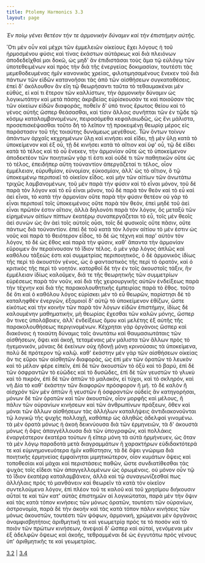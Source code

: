 ```yaml
---
title: Ptolemy Harmonics 3.3
layout: page
---
```




*Ἐν ποίῳ γένει θετέον τήν τε ἁρμονικὴν δύναμιν καὶ τὴν ἐπιστήμην αὐτῆς.*

Ὅτι μὲν οὖν καὶ μέχρι τῶν ἐμμελειῶν οἰκείους ἔχει λόγους ἡ τοῦ ἡρμοσμένου φύσις καὶ τίνας ἑκάστων αὐτάρκως καὶ διὰ πλειόνων ἀποδεδεῖχθαί μοι δοκῶ, ὡς μηδ' ἂν ἐπιδιστάσαι τοὺς ἅμα τῷ εὐλόγῳ τῶν ὑποτεθειμένων καὶ πρὸς τὴν διὰ τῆς ἐνεργείας δοκιμασίαν, τουτέστι τὰς μεμεθοδευμένας ἡμῖν κανονικὰς χρείας, φιλοτιμησαμένους ἕνεκεν τοῦ διὰ πάντων τῶν εἰδῶν κατανοῆσαι τὰς ἀπὸ τῶν αἰσθήσεων συγκαταθέσεις. ἐπεὶ δ' ἀκόλουθον ἂν εἴη τῷ θεωρήσαντι ταῦτα τὸ τεθαυμακέναι μὲν εὐθύς, εἰ καί τι ἕτερον τῶν καλλίστων, τὴν ἁρμονικὴν δύναμιν ὡς λογικωτάτην καὶ μετὰ πάσης ἀκριβείας εὑρίσκουσάν τε καὶ ποιοῦσαν τὰς τῶν οἰκείων εἰδῶν διαφοράς, ποθεῖν δ' ὑπό τινος ἔρωτος θείου καὶ τὸ γένος αὐτῆς ὥσπερ θεάσασθαι, καὶ τίσιν ἄλλοις συνῆπται τῶν ἐν τῷδε τῷ κόσμῳ καταλαμβανομένων, πειρασόμεθα κεφαλαιωδῶς, ὡς ἔνι μάλιστα, προσεπισκέψασθαι τοῦτο δὴ τὸ λεῖπον τῇ προκειμένῃ θεωρίᾳ μέρος εἰς παράστασιν τοῦ τῆς τοιαύτης δυνάμεως μεγέθους. Τῶν ὄντων τοίνυν ἁπάντων ἀρχαῖς κεχρημένων ὕλῃ καὶ κινήσει καὶ εἴδει, τῇ μὲν ὕλῃ κατὰ τὸ ὑποκείμενον καὶ ἐξ οὗ, τῇ δὲ κινήσει κατὰ τὸ αἴτιον καὶ ὑφ' οὗ, τῷ δὲ εἴδει κατὰ τὸ τέλος καὶ τὸ οὗ ἕνεκεν, τὴν ἁρμονίαν οὔτε ὡς τὸ ὑποκείμενον ἀποδεκτέον τῶν ποιητικῶν γάρ τί ἐστι καὶ οὐδέ τι τῶν παθητικῶν οὔτε ὡς τὸ τέλος, ἐπειδήπερ αὕτη τοὐναντίον ἀπεργάζεταί τι τέλος, οἷον ἐμμέλειαν, εὐρυθμίαν, εὐνομίαν, εὐκοσμίαν, ἀλλ' ὡς τὸ αἴτιον, ὃ τῷ ὑποκειμένῳ περιποιεῖ τὸ οἰκεῖον εἶδος. καὶ μὴν τῶν αἰτίων τῶν ἀνωτάτω τριχῶς λαμβανομένων, τοῦ μὲν παρὰ τὴν φύσιν καὶ τὸ εἶναι μόνον, τοῦ δὲ παρὰ τὸν λόγον καὶ τὸ εὖ εἶναι μόνον, τοῦ δὲ παρὰ τὸν θεὸν καὶ τὸ εὖ καὶ ἀεὶ εἶναι, τὸ κατὰ τὴν ἁρμονίαν οὔτε παρὰ τὴν φύσιν θετέον οὐ γὰρ τὸ εἶναι περιποιεῖ τοῖς ὑποκειμένοις οὔτε παρὰ τὸν θεόν, ἐπεὶ μηδὲ τοῦ ἀεὶ εἶναι πρῶτόν ἐστιν αἴτιον, ἀλλὰ δηλονότι παρὰ τὸν λόγον, ὃς μεταξὺ τῶν εἰρημένων αἰτίων πίπτων ἑκατέρῳ συναπεργάζεται τὸ εὖ, τοῖς μὲν θεοῖς ἀεὶ συνὼν ὡς ἂν ἀεὶ τοῖς αὐτοῖς οὖσι, τοῖς δὲ φυσικοῖς οὔτε πᾶσιν, οὔτε πάντως διὰ τοὐναντίον. ἐπεὶ δὲ τοῦ κατὰ τὸν λόγον αἰτίου τὸ μέν ἐστιν ὡς νοῦς καὶ παρὰ τὸ θειότερον εἶδος, τὸ δὲ ὡς τέχνη καὶ παρ' αὐτὸν τὸν λόγον, τὸ δὲ ὡς ἔθος καὶ παρὰ τὴν φύσιν, καθ' ἅπαντα τὴν ἁρμονίαν εὕροιμεν ἂν περαίνουσαν τὸ ἴδιον τέλος. ὁ μὲν γὰρ λόγος ἁπλῶς καὶ καθόλου τάξεώς ἐστι καὶ συμμετρίας περιποιητικός, ὁ δὲ ἁρμονικὸς ἰδίως τῆς περὶ τὸ ἀκουστὸν γένος, ὡς ὁ φανταστικὸς τῆς περὶ τὸ ὁρατόν, καὶ ὁ κριτικὸς τῆς περὶ τὸ νοητόν. κατορθοῖ δὲ τὴν ἐν τοῖς ἀκουστοῖς τάξιν, ἣν ἐμμέλειαν ἰδίως καλοῦμεν, διά τε τῆς θεωρητικῆς τῶν συμμετρίων εὑρέσεως παρὰ τὸν νοῦν, καὶ διὰ τῆς χειρουργικῆς αὐτῶν ἐνδείξεως παρὰ τὴν τέχνην καὶ διὰ τῆς παρακολουθητικῆς ἐμπειρίας παρὰ τὸ ἔθος. τοῦτο δέ ὅτι καὶ ὁ καθόλου λόγος εὑρίσκει μὲν τὸ εὖ θεωρῶν, παρίστησι δὲ τὸ καταληφθὲν ἐνεργῶν, ἐξομοιοῖ δ' αὐτῷ τὸ ὑποκείμενον ἐθίζων, ὥστε εἰκότως καὶ τὴν κοινὴν τῶν παρὰ τὸν λόγων εἰδῶν ἐπιστήμην, ἰδίως δὲ καλουμένην μαθηματικήν, μὴ θεωρίας ἔχεσθαι τῶν καλῶν μόνης, ὥσπερ ἄν τινες ὑπολάβοιεν, ἀλλ' ἐνδείξεως ὅμου καὶ μελέτης ἐξ αὐτῆς τῆς παρακολουθήσεως περιγινομένων. Κέχρηται γὰρ ὀργάνοις ὥσπερ καὶ διακόνοις ἡ τοιαύτη δύναμις ταῖς ἀνωτάτω καὶ θαυμασιωτάταις τῶν αἰσθήσεων, ὄψει καὶ ἀκοῇ, τεταμέναις μὲν μάλιστα τῶν ἄλλων πρὸς τὸ ἡγεμονικόν, μόναις δὲ ἐκείνων οὐχ ἡδονῇ μόνῃ κρινούσαις τὰ ὑποκείμενα, πολὺ δὲ πρότερον τῷ καλῷ. καθ' ἑκάστην μὲν γὰρ τῶν αἰσθήσεων οἰκείας ἄν τις εὕροι τῶν αἰσθητῶν διαφοράς, ὡς ἐπὶ μὲν τῶν ὁρατῶν τὸ λευκὸν καὶ τὸ μέλαν φέρε εἰπεῖν, ἐπὶ δὲ τῶν ἀκουστῶν τὸ ὀξὺ καὶ τὸ βαρύ, ἐπὶ δὲ τῶν ὀσφραντῶν τὸ εὐῶδες καὶ τὸ δυσῶδες, ἐπὶ δὲ τῶν γευστῶν τὸ γλυκὺ καὶ τὸ πικρόν, ἐπὶ δὲ τῶν ἁπτῶν τὸ μαλακόν, εἰ τύχοι, καὶ τὸ σκληρόν, καὶ νὴ Δία τὸ καθ' ἑκάστην τῶν διαφορῶν πρόσφορον ἢ μή. τὸ δὲ καλὸν ἢ αἰσχρὸν τῶν μὲν ἁπτῶν ἢ γευστῶν ἢ ὀσφραντῶν οὐδεὶς ἂν κατηγορήσαι, μόνων δὲ τῶν ὁρατῶν καὶ τῶν ἀκουστῶν, οἷον μορφῆς καὶ μέλους, ἢ πάλιν τῶν οὐρανίων κινήσεων καὶ τῶν ἀνθρωπίνων πράξεων, ὅθεν καὶ μόναι τῶν ἄλλων αἰσθήσεων τὰς ἀλλήλων καταλήψεις ἀντιδιακονοῦνται τῷ λογικῷ τῆς ψυχῆς πολλαχῇ, καθάπερ ὡς ἀληθῶς ἀδελφαὶ γινομένω. τὰ μὲν ὁρατὰ μόνως ἡ ἀκοὴ δεικνύουσα διὰ τῶν ἑρμηνειῶν, τὰ δ' ἀκουστὰ μόνως ἡ ὄψις ἀπαγγέλλουσα διὰ τῶν ὑπογραφῶν, καὶ πολλάκις ἐναργέστερον ἑκατέρα τούτων ἢ εἴπερ μόνη τὰ αὐτὰ ἡρμήνευεν, ὡς ὅταν τὰ μὲν λόγῳ παραδοτὰ μετὰ διαγραμμάτων ἢ χαρακτήρων εὐδιδακτότερά τε καὶ εὐμνημονευότερα ἡμῖν καθίστησιν, τὰ δὲ ὄψει γνώριμα διὰ ποιητικῆς ἑρμηνείας ἐμφαίνηται μιμητικώτερον, οἷον κυμάτων ὄψεις καὶ τοποθεσίαι καὶ μάχαι καὶ περιστάσεις παθῶν, ὥστε συνδιατίθεσθαι τὰς ψυχὰς τοῖς εἴδεσι τῶν ἀπαγγελλομένων ὡς ὁρωμένοις. οὐ μόνον οὖν τῷ τὸ ἴδιον ἑκατέρᾳ καταλαμβάνειν, ἀλλὰ καὶ τῷ συναγωνίζεσθαί πως ἀλλήλαις πρὸς τὸ μανθάνειν καὶ θεωρεῖν τὰ κατὰ τὸν οἰκεῖον συντελούμενα λόγον, ἐπὶ πλέον τοῦ τε καλοῦ καὶ τοῦ χρησίμου διήκουσιν αὗταί τε καὶ τῶν κατ' αὐτὰς ἐπιστημῶν αἱ λογικώταται, παρὰ μὲν τὴν ὄψιν καὶ τὰς κατὰ τόπον κινήσεις τῶν μόνως ὁρατῶν, τουτέστι τῶν οὐρανίων, ἀστρονομία, παρὰ δὲ τὴν ἀκοὴν καὶ τὰς κατὰ τόπον πάλιν κινήσεις τῶν μόνως ἀκουστῶν, τουτέστι τῶν ψόφων, ἁρμονική, χρώμεναι μὲν ὀργάνοις ἀναμφισβητήτοις ἀριθμητικῇ τε καὶ γεωμετρίᾳ πρός τε τὸ ποσὸν καὶ τὸ ποιὸν τῶν πρώτων κινήσεων, ἀνεψιαὶ δ' ὥσπερ καὶ αὐταί, γενόμεναι μὲν ἐξ ἀδελφῶν ὄψεως καὶ ἀκοῆς, τεθραμμέναι δὲ ὡς ἐγγυτάτω πρὸς γένους ὑπ' ἀριθμητικῆς τε καὶ γεωμετρίας.



[3.2](../3.2/) | [3.4](../3.4/) 

